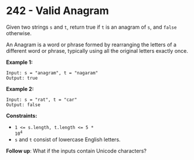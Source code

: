 # 242 - Valid Anagram
Given two strings `s` and `t`, return true if `t` is an anagram of `s`, and `false` otherwise.

An Anagram is a word or phrase formed by rearranging the letters of a different word or phrase, typically using all the original letters exactly once.

**Example 1:**
```
Input: s = "anagram", t = "nagaram"
Output: true
```

**Example 2:**
```
Input: s = "rat", t = "car"
Output: false
```

**Constraints:**
- <code>1 <= s.length, t.length <= 5 * 10<sup>4</sup></code>
- `s` and `t` consist of lowercase English letters.

**Follow up**: What if the inputs contain Unicode characters?
